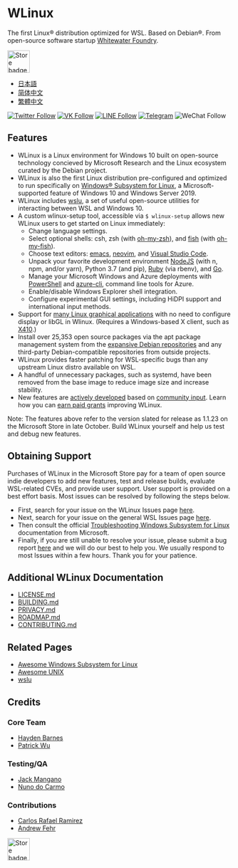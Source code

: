 # WLinux

The first Linux® distribution optimized for WSL. Based on Debian®. From open-source software startup [Whitewater Foundry](https://whitewaterfoundry.com).

<a href='//www.microsoft.com/store/apps/9NV1GV1PXZ6P?ocid=badge'><img src='https://assets.windowsphone.com/85864462-9c82-451e-9355-a3d5f874397a/English_get-it-from-MS_InvariantCulture_Default.png' alt='Store badge' height=50/></a>

- [日本語](README.ja.md)
- [简体中文](README.zh-hans.md)
- [繁體中文](README.zh-hant.md)

[![Twitter Follow](https://img.shields.io/twitter/follow/espadrine.svg?label=Follow&style=social)](https://twitter.com/WLinuxApp)
[![VK Follow](https://img.shields.io/badge/VK-WLinux-4c75a3.svg)](https://vk.com/wlinux)
[![LINE Follow](https://img.shields.io/badge/LINE-WLinux-00c300.svg)](https://line.me/R/ti/p/%40yck9322o)
[![Telegram](https://img.shields.io/badge/Telegram-wslinux-0088cc.svg)](https://t.me/wslinux)
![WeChat Follow](https://img.shields.io/badge/WeChat-WLinuxApp-7bb32e.svg)

## Features

- WLinux is a Linux environment for Windows 10 built on open-source technology concieved by Microsoft Research and the Linux ecosystem curated by the Debian project.
- WLinux is also the first Linux distribution pre-configured and optimized to run specifically on [Windows® Subsystem for Linux](https://github.com/sirredbeard/Awesome-WSL), a Microsoft-supported feature of Windows 10 and Windows Server 2019.
- WLinux includes [wslu](https://github.com/wslutilities/wslu), a set of useful open-source utilities for interacting between WSL and Windows 10.
- A custom wlinux-setup tool, accessible via `$ wlinux-setup` allows new WLinux users to get started on Linux immediately:
    - Change language settings.
    - Select optional shells: csh, zsh (with [oh-my-zsh](https://ohmyz.sh/)), and [fish](https://fishshell.com/) (with [oh-my-fish](https://github.com/oh-my-fish/oh-my-fish)).
    - Choose text editors: [emacs](https://www.gnu.org/software/emacs/), [neovim](https://neovim.io/), and [Visual Studio Code](https://code.visualstudio.com/).
    - Unpack your favorite development environment [NodeJS](https://nodejs.org/) (with n, npm, and/or yarn), Python 3.7 (and pip), [Ruby](http://www.ruby-lang.org/) (via rbenv), and [Go](https://golang.org/).
    - Manage your Microsoft Windows and Azure deployments with [PowerShell](https://github.com/PowerShell/PowerShell) and [azure-cli](https://github.com/Azure/azure-cli), command line tools for Azure.
    - Enable/disable Windows Explorer shell integration.
    - Configure experimental GUI settings, including HiDPI support and international input methods.
- Support for [many Linux graphical applications](https://github.com/ethanhs/WSL-Programs) with no need to configure display or libGL in Wlinux. (Requires a Windows-based X client, such as [X410](http://afflnk.microsoft.com/c/1291904/459838/7593?prodsku=9NLP712ZMN9Q&u=https%3A%2F%2Fwww.microsoft.com%2Fen-us%2Fstore%2Fp%2Fx410%2F9NLP712ZMN9Q).)
- Install over 25,353 open source packages via the apt package management system from the [expansive Debian repositories](https://packages.debian.org/stable/) and any third-party Debian-compatible repositories from outside projects.
- WLinux provides faster patching for WSL-specific bugs than any upstream Linux distro available on WSL.
- A handful of unnecessary packages, such as systemd, have been removed from the base image to reduce image size and increase stability.
- New features are [actively developed](https://github.com/WhitewaterFoundry/WLinux/pulls) based on [community input](https://github.com/WhitewaterFoundry/WLinux/issues). Learn how you can [earn paid grants](CONTRIBUTING.md) improving WLinux. 

Note: The features above refer to the version slated for release as 1.1.23 on the Microsoft Store in late October. Build WLinux yourself and help us test and debug new features. 

## Obtaining Support

Purchases of WLinux in the Microsoft Store pay for a team of open source indie developers to add new features, test and release builds, evaluate WSL-related CVEs, and provide user support. User support is provided on a best effort basis. Most issues can be resolved by following the steps below. 

- First, search for your issue on the WLinux Issues page [here](https://github.com/whitewaterfoundry/WLinux/issues).
- Next, search for your issue on the general WSL Issues page [here](https://github.com/Microsoft/WSL/issues).
- Then consult the official [Troubleshooting Windows Subsystem for Linux](https://docs.microsoft.com/en-us/windows/wsl/troubleshooting) documentation from Microsoft.
- Finally, if you are still unable to resolve your issue, please submit a bug report [here](https://github.com/WhitewaterFoundry/WLinux/issues/new?template=bug_report.md) and we will do our best to help you. We usually respond to most Issues within a few hours. Thank you for your patience.

## Additional WLinux Documentation

- [LICENSE.md](LICENSE.md)
- [BUILDING.md](BUILDING.md)
- [PRIVACY.md](PRIVACY.md)
- [ROADMAP.md](ROADMAP.md)
- [CONTRIBUTING.md](CONTRIBUTING.md)

## Related Pages

- [Awesome Windows Subsystem for Linux](https://github.com/sirredbeard/Awesome-WSL)
- [Awesome UNIX](https://github.com/sirredbeard/Awesome-UNIX)
- [wslu](https://github.com/wslutilities/wslu)

## Credits

### Core Team

- [Hayden Barnes](https://github.com/sirredbeard)
- [Patrick Wu](https://github.com/patrick330602)

### Testing/QA

- [Jack Mangano](https://thechipcollective.com/)
- [Nuno do Carmo](http://wslcorsair.blogspot.com/)

### Contributions

- [Carlos Rafael Ramirez](https://github.com/crramirez)
- [Andrew Fehr](https://github.com/ThatWeirdAndrew)

<a href='//www.microsoft.com/store/apps/9NV1GV1PXZ6P?ocid=badge'><img src='https://assets.windowsphone.com/85864462-9c82-451e-9355-a3d5f874397a/English_get-it-from-MS_InvariantCulture_Default.png' alt='Store badge' height=50/></a>
